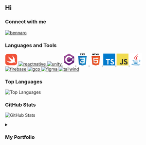 ## Hi

### Connect with me

<p align="left">
<a href="https://linkedin.com/in/benjamin-nærø-bb1840226/" target="blank"><img align="center" src="https://raw.githubusercontent.com/rahuldkjain/github-profile-readme-generator/master/src/images/icons/Social/linked-in-alt.svg" alt="bennaro" height="30" width="40" /></a>
</p>

### Languages and Tools
<p align="left"> 
  <a href="https://developer.apple.com/swift/" target="_blank" rel="noreferrer"> <img src="https://raw.githubusercontent.com/devicons/devicon/master/icons/swift/swift-original.svg" alt="swift" width="40" height="40"/> </a> 
  <a href="https://reactnative.dev/" target="_blank" rel="noreferrer"> <img src="https://reactnative.dev/img/header_logo.svg" alt="reactnative" width="40" height="40"/> </a>  
  <a href="https://unity.com/" target="_blank" rel="noreferrer"> <img src="https://www.vectorlogo.zone/logos/unity3d/unity3d-icon.svg" alt="unity" width="40" height="40"/> </a> 
  <a href="https://www.w3schools.com/cs/" target="_blank" rel="noreferrer"> <img src="https://raw.githubusercontent.com/devicons/devicon/master/icons/csharp/csharp-original.svg" alt="csharp" width="40" height="40"/> </a> 
  <a href="https://www.w3schools.com/css/" target="_blank" rel="noreferrer"> <img src="https://raw.githubusercontent.com/devicons/devicon/master/icons/css3/css3-original-wordmark.svg" alt="css3" width="40" height="40"/> </a> 
  <a href="https://www.w3.org/html/" target="_blank" rel="noreferrer"> <img src="https://raw.githubusercontent.com/devicons/devicon/master/icons/html5/html5-original-wordmark.svg" alt="html5" width="40" height="40"/> </a> 
  <a href="https://www.typescriptlang.org/" target="_blank" rel="noreferrer"> <img src="https://raw.githubusercontent.com/devicons/devicon/master/icons/typescript/typescript-original.svg" alt="typescript" width="40" height="40"/> </a>  
  <a href="https://developer.mozilla.org/en-US/docs/Web/JavaScript" target="_blank" rel="noreferrer"> <img src="https://raw.githubusercontent.com/devicons/devicon/master/icons/javascript/javascript-original.svg" alt="javascript" width="40" height="40"/> </a> 
  <a href="https://www.java.com" target="_blank" rel="noreferrer"> <img src="https://raw.githubusercontent.com/devicons/devicon/master/icons/java/java-original.svg" alt="java" width="40" height="40"/> </a>  
  <a href="https://firebase.google.com/" target="_blank" rel="noreferrer"> <img src="https://www.vectorlogo.zone/logos/firebase/firebase-icon.svg" alt="firebase" width="40" height="40"/> </a> 
  <a href="https://cloud.google.com" target="_blank" rel="noreferrer"> <img src="https://www.vectorlogo.zone/logos/google_cloud/google_cloud-icon.svg" alt="gcp" width="40" height="40"/> </a> 
  <a href="https://www.figma.com/" target="_blank" rel="noreferrer"> <img src="https://www.vectorlogo.zone/logos/figma/figma-icon.svg" alt="figma" width="40" height="40"/> </a> 
  <a href="https://tailwindcss.com/" target="_blank" rel="noreferrer"> <img src="https://www.vectorlogo.zone/logos/tailwindcss/tailwindcss-icon.svg" alt="tailwind" width="40" height="40"/> </a> 
</p>

### Top Languages

<p align="left">
  <img src="https://github-readme-stats.vercel.app/api/top-langs/?username=bennaro&layout=compact&langs_count=8&theme=blue-green" alt="Top Languages" />
</p>

### GitHub Stats

<p align="left">
  <img src="https://github-readme-stats.vercel.app/api?username=bennaro&show_icons=true&theme=blue-green" alt="GitHub Stats" />
</p>




<details>

<summary><h3>My Portfolio</h3></summary>

## My Game Development Portfolio

This repository showcases a collection of my game development projects built with various technologies.

### **ClickerGame (SwiftUI)**

Indulge in a classic clicker experience with ClickerGame! Inspired by Cookie Clicker, this SwiftUI project lets you tap your way to cookie-domination. Earn cookies by tapping the screen, then invest those sugary gains in upgrades that generate cookies automatically.

Features:

* Tap to increase your cookie count
* Purchase upgrades to improve click power and automate cookie generation
* Customize the game's theme (cookie, background, font) and enable dark mode
* Reset your progress and start fresh

### **Aliena (Unity)**

Embark on a thrilling third-person adventure in Aliena! This Unity project, created in collaboration with fellow students, takes you on a journey through a lush jungle island inhabited by rhinos. Explore the vibrant environment, capture stunning photos of these majestic creatures, but be mindful - getting too close might trigger a charge!

Features:
* Explore a beautiful jungle island in third-person
* Interact with rhinos - admire them from afar, or face the consequences of getting too close!
* Collect glowing orbs to recharge after a rhino encounter
* Find all the orbs to activate the escape portal and return to the main menu
* Experience the thrill of teamwork - a collaborative project with 3 other students
*iOS Exam - Ratatouille Recipe App (Swift)

### **Ratatouille (SwiftUI)**

Features:
* Search for recipes by country, category, ingredients, or keyword
* Save your favorite recipes for easy access later
* Archive recipes you've tried but don't necessarily want readily available
* View detailed recipe information, including step-by-step instructions and ingredient lists
* Developed in Swift with a focus on clean, efficient code and established design guidelines
* This collection showcases my diverse skillset in game development. From building a simple clicker game to collaborating on a third-person adventure and crafting a functional recipe app, I'm always eager to learn and explore new game development concepts.

</details>





